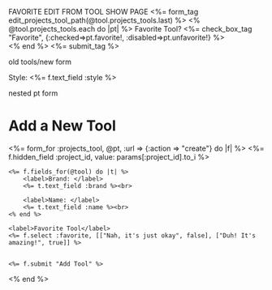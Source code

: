 FAVORITE EDIT FROM TOOL SHOW PAGE
<%= form_tag edit_projects_tool_path(@tool.projects_tools.last) %>
<% @tool.projects_tools.each do |pt| %>
    <label>Favorite Tool?</label>
    <%= check_box_tag "Favorite", {:checked=>pt.favorite!, :disabled=>pt.unfavorite!} %><br>
<% end %>
<%= submit_tag %>
</form>


old tools/new form

<!-- <%= form_for(@tool) do |f| %>
    <label>Brand: </label>
    <%= f.text_field :brand %><br>

    <label>Name: </label>
    <%= f.text_field :name %><br>

    <%= f.fields_for :project_tools do |pt| %>
        <%= pt.hidden_field :project_id, value: params[:project_id] %>
    <% end %> 
    <%= hidden_field_tag @pt.project_id, params[:project_id] %>
    <%= hidden_field_tag @pt.tool_id, "" %>

    <%= f.submit "Add Tool to Project" %>
<% end %> -->

<label>Style: </label>
    <%= f.text_field :style %><br>


nested pt form 

<h1>Add a New Tool</h1>

<%= form_for :projects_tool, @pt, :url => {:action => "create"} do |f| %>
    <%= f.hidden_field :project_id, value: params[:project_id].to_i %>

    <%= f.fields_for(@tool) do |t| %>
        <label>Brand: </label>
        <%= t.text_field :brand %><br>

        <label>Name: </label>
        <%= t.text_field :name %><br>
    <% end %>

    <label>Favorite Tool</label>
    <%= f.select :favorite, [["Nah, it's just okay", false], ["Duh! It's amazing!", true]] %>


    <%= f.submit "Add Tool" %>

<% end %>


